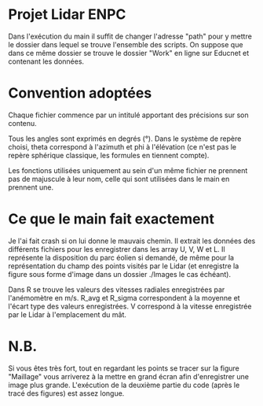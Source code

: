 # Projet Lidar ENPC


Dans l'exécution du main il suffit de changer l'adresse "path" pour y mettre le dossier dans lequel se trouve l'ensemble des scripts.
On suppose que dans ce même dossier se trouve le dossier "Work" en ligne sur Educnet et contenant les données.

# Convention adoptées

Chaque fichier commence par un intitulé apportant des précisions sur son contenu.

Tous les angles sont exprimés en degrés (°).
Dans le système de repère choisi, theta correspond à l'azimuth et phi à l'élévation (ce n'est pas le repère sphérique classique, les formules en tiennent compte).

Les fonctions utilisées uniquement au sein d'un même fichier ne prennent pas de majuscule à leur nom, celle qui sont utilisées dans le main en prennent une.

# Ce que le main fait exactement

Je l'ai fait crash si on lui donne le mauvais chemin.
Il extrait les données des différents fichiers pour les enregistrer dans les array U, V, W et L.
Il représente la disposition du parc éolien si demandé, de même pour la représentation du champ des points visités par le Lidar (et enregistre la figure sous forme d'image dans un dossier ./Images le cas échéant).

Dans R se trouve les valeurs des vitesses radiales enregistrées par l'anémomètre en m/s.
R_avg et R_sigma correspondent à la moyenne et l'écart type des valeurs enregistrées.
V correspond à la vitesse enregistrée par le Lidar à l'emplacement du mât.

# N.B.

Si vous êtes très fort, tout en regardant les points se tracer sur la figure "Maillage" vous arriverez à la mettre en grand écran afin d'enregistrer une image plus grande.
L'exécution de la deuxième partie du code (après le tracé des figures) est assez longue.
